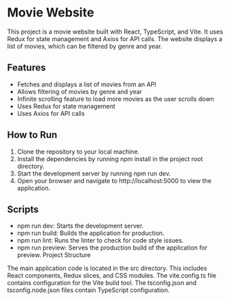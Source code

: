 # Movie Website

This project is a movie website built with React, TypeScript, and Vite. It uses Redux for state management and Axios for API calls. The website displays a list of movies, which can be filtered by genre and year.

## Features

- Fetches and displays a list of movies from an API
- Allows filtering of movies by genre and year
- Infinite scrolling feature to load more movies as the user scrolls down
- Uses Redux for state management
- Uses Axios for API calls

## How to Run

1. Clone the repository to your local machine.
2. Install the dependencies by running npm install in the project root directory.
3. Start the development server by running npm run dev.
4. Open your browser and navigate to http://localhost:5000 to view the application.

## Scripts

- npm run dev: Starts the development server.
- npm run build: Builds the application for production.
- npm run lint: Runs the linter to check for code style issues.
- npm run preview: Serves the production build of the application for preview.
Project Structure

The main application code is located in the src directory. This includes React components, Redux slices, and CSS modules. The vite.config.ts file contains configuration for the Vite build tool. The tsconfig.json and tsconfig.node.json files contain TypeScript configuration.
